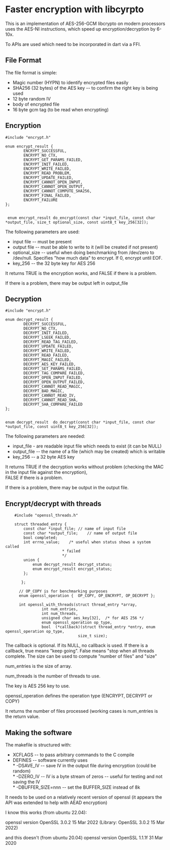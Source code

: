 # Faster encryption with libcyrpto

This is an implementation of AES-256-GCM    libcrypto on modern processors uses the AES-NI instructions, 
which speed up encryption/decryption by 6-10x.

To APIs are used which need to be incorporated in dart via a FFI.

## File Format

The file format is simple:

  * Magic number (HYPN) to identify encrypted files easily
  * SHA256 (32 bytes) of the AES key -- to confirm the right key is being used
  * 12 byte random IV
  * body of encrypted file
  * 16 byte gcm tag (to be read when encrypting)

## Encryption

	#include "encrypt.h"
	
	enum encrypt_result {
	        ENCRYPT_SUCCESSFUL,
	        ENCRYPT_NO_CTX,
	        ENCRYPT_GET_PARAMS_FAILED,
	        ENCRYPT_INIT_FAILED,
	        ENCRYPT_WRITE_FAILED,
	        ENCRYPT_READ_PROBLEM,
	        ENCRYPT_UPDATE_FAILED,
	        ENCRYPT_CANNOT_OPEN_INPUT,
	        ENCRYPT_CANNOT_OPEN_OUTPUT,
	        ENCRYPT_CANNOT_COMPUTE_SHA256,
	        ENCRYPT_FINAL_FAILED,
	        ENCRYPT_FAILURE  
	};
	
	
	 enum encrypt_result do_encrypt(const char *input_file, const char *output_file, size_t optional_size, const uint8_t key_256[32]);
	
The following parameters are used:  
  
  * input file  -- must be present
  * output file -- must be able to write to it (will be created if not present)
  * optional_size -- useful when doing benchmarking from /dev/zero to /dev/null.    Specifies "how much data" to encrypt.    If 0, encrypt until EOF.
  * key_256 -- the 32 byte key for AES 256

It returns TRUE is the encryption works, and FALSE if there is a problem.

If there is a problem, there may be output left in output_file

## Decryption

	#include "encrypt.h"
	
	enum decrypt_result {
	        DECRYPT_SUCCESSFUL,
	        DECRYPT_NO_CTX,
	        DECRYPT_INIT_FAILED,
	        DECRYPT_LSEEK_FAILED,
	        DECRYPT_READ_TAG_FAILED,
	        DECRYPT_UPDATE_FAILED,
	        DECRYPT_WRITE_FAILED,   
	        DECRYPT_READ_FAILED,
	        DECRYPT_MAGIC_FAILED,
	        DECRYPT_AES_KEY_FAILED,
	        DECRYPT_SET_PARAMS_FAILED,
	        DECRYPT_TAG_COMPARE_FAILED,
	        DECRYPT_OPEN_INPUT_FAILED,
	        DECRYPT_OPEN_OUTPUT_FAILED,
	        DECRYPT_CANNOT_READ_MAGIC,
	        DECRYPT_BAD_MAGIC,
	        DECRYPT_CANNOT_READ_IV,
	        DECRYPT_CANNOT_READ_SHA,
	        DECRYPT_SHA_COMPARE_FAILED
	};
	
	
	enum decrypt_result  do_decrypt(const char *input_file, const char *output_file, const uint8_t key_256[32]);
	
The following parameters are needed:  

  * input_file - are readable input file which needs to exist (it can be NULL)
  * output_file -- the name of a file (which may be created) which is writable
  * key_256 -- a 32 byte AES key

It returns TRUE if the decryption works without problem (checking the MAC in the input file against the encryption),   
FALSE if there is a problem.

If there is a problem, there may be output in the output file.


## Encrypt/decrypt with threads

		#include "openssl_threads.h"
		
		struct threaded_entry {
			const char *input_file;	// name of input file
			const char *output_file;    // name of output file
			bool completed;
			int errno_value;	/* useful when status shows a system called
							 * failed 
							 */
			union {
				enum decrypt_result decrypt_status;
				enum encrypt_result encrypt_status;
			};
	
	       };
	      
          // OP_COPY is for benchmarking purposes
          enum openssl_operation {  OP_COPY, OP_ENCRYPT, OP_DECRYPT };

	      int openssl_with_threads(struct thread_entry *array, 
	       			int num_entries, 
	       			int num_threads,
	       			unsigned char aes_key[32],	/* for AES 256 */
                    enum openssl_operation op_type,
	       			bool  (*callback)(struct thread_entry *entry, enum openssl_operation op_type,
                                    size_t size);
	       


The callback is optional.   If its NULL, no callback is used.
If there is a callback, true means "keep going".  False means "stop when all threads complete.    The size can be used to compute "number of files" and "size"

num_entries is the size of array.

num_threads is the number of threads to use.

The key is AES 256 key to use.

openssl_operation defines the operation type (ENCRYPT, DECRYPT or COPY)

It returns the number of files processed (working cases is num_entries is the return value.


## Making the software

The makefile is structured with:

  * XCFLAGS -- to pass arbitrary commands to the C compile
  * DEFINES -- software currently uses  
        * -DSAVE_IV -- save IV in the output file during encryption (could be random)  
        * -DZERO_IV -- IV is a byte stream of zeros -- useful for testing and not saving the IV  
        * -DBUFFER_SIZE=nnn -- set the BUFFER_SIZE instead of 8k 


It needs to be used on a relatively recent version of openssl (it appears the API was extended to help with AEAD encryption)

I know this works (from ubuntu 22.04):  


openssl version
OpenSSL 3.0.2 15 Mar 2022 (Library: OpenSSL 3.0.2 15 Mar 2022)

and this doesn't (from ubuntu 20.04)
openssl version
OpenSSL 1.1.1f  31 Mar 2020



